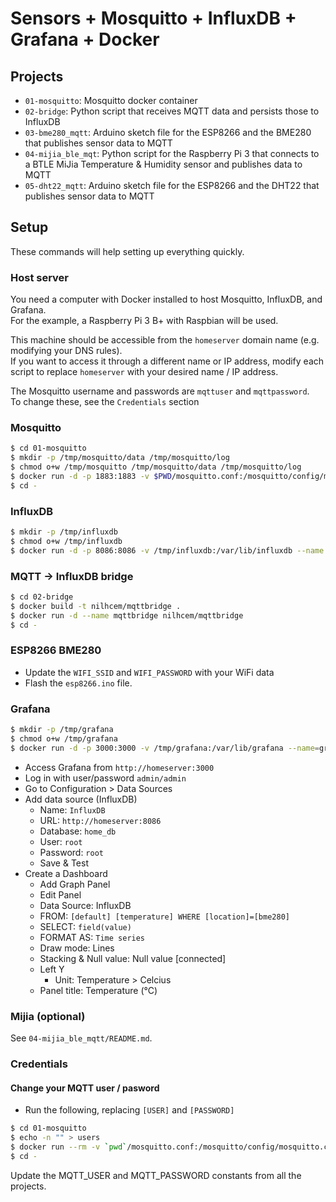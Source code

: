 # Sensors + Mosquitto + InfluxDB + Grafana + Docker

## Projects

- `01-mosquitto`: Mosquitto docker container
- `02-bridge`: Python script that receives MQTT data and persists those to InfluxDB
- `03-bme280_mqtt`: Arduino sketch file for the ESP8266 and the BME280 that publishes sensor data to MQTT
- `04-mijia_ble_mqt`: Python script for the Raspberry Pi 3 that connects to a BTLE MiJia Temperature & Humidity sensor and publishes data to MQTT
- `05-dht22_mqtt`: Arduino sketch file for the ESP8266 and the DHT22 that publishes sensor data to MQTT


## Setup

These commands will help setting up everything quickly.


### Host server

You need a computer with Docker installed to host Mosquitto, InfluxDB, and Grafana.  
For the example, a Raspberry Pi 3 B+ with Raspbian will be used.

This machine should be accessible from the `homeserver` domain name (e.g. modifying your DNS rules).  
If you want to access it through a different name or IP address, modify each script to replace `homeserver` with your desired name / IP address.

The Mosquitto username and passwords are `mqttuser` and `mqttpassword`.  
To change these, see the `Credentials` section


### Mosquitto

```sh
$ cd 01-mosquitto
$ mkdir -p /tmp/mosquitto/data /tmp/mosquitto/log
$ chmod o+w /tmp/mosquitto /tmp/mosquitto/data /tmp/mosquitto/log
$ docker run -d -p 1883:1883 -v $PWD/mosquitto.conf:/mosquitto/config/mosquitto.conf -v $PWD/users:/mosquitto/config/users -v /tmp/mosquitto/data:/mosquitto/data -v /tmp/mosquitto/log:/mosquitto/log --name mosquitto eclipse-mosquitto:1.5
$ cd -
```


### InfluxDB

```sh
$ mkdir -p /tmp/influxdb
$ chmod o+w /tmp/influxdb
$ docker run -d -p 8086:8086 -v /tmp/influxdb:/var/lib/influxdb --name influxdb influxdb:1.7
```


### MQTT -> InfluxDB bridge

```sh
$ cd 02-bridge
$ docker build -t nilhcem/mqttbridge .
$ docker run -d --name mqttbridge nilhcem/mqttbridge
$ cd -
```


### ESP8266 BME280

- Update the `WIFI_SSID` and `WIFI_PASSWORD` with your WiFi data
- Flash the `esp8266.ino` file.


### Grafana

```sh
$ mkdir -p /tmp/grafana
$ chmod o+w /tmp/grafana
$ docker run -d -p 3000:3000 -v /tmp/grafana:/var/lib/grafana --name=grafana grafana/grafana:5.4.3
```

- Access Grafana from `http://homeserver:3000`
- Log in with user/password `admin/admin`
- Go to Configuration > Data Sources
- Add data source (InfluxDB)
  - Name: `InfluxDB`
  - URL: `http://homeserver:8086`
  - Database: `home_db`
  - User: `root`
  - Password: `root`
  - Save & Test
- Create a Dashboard
  - Add Graph Panel
  - Edit Panel
  - Data Source: InfluxDB
  - FROM: `[default] [temperature] WHERE [location]=[bme280]`
  - SELECT: `field(value)`
  - FORMAT AS: `Time series`
  - Draw mode: Lines
  - Stacking & Null value: Null value [connected]
  - Left Y
    - Unit: Temperature > Celcius
  - Panel title: Temperature (°C)


### Mijia (optional)

See `04-mijia_ble_mqtt/README.md`.


### Credentials

#### Change your MQTT user / pasword

- Run the following, replacing `[USER]` and `[PASSWORD]`

```sh
$ cd 01-mosquitto
$ echo -n "" > users
$ docker run --rm -v `pwd`/mosquitto.conf:/mosquitto/config/mosquitto.conf -v `pwd`/users:/mosquitto/config/users eclipse-mosquitto:1.5 mosquitto_passwd -b /mosquitto/config/users [USER] [PASSWORD]
$ cd -
```

Update the MQTT_USER and MQTT_PASSWORD constants from all the projects.
